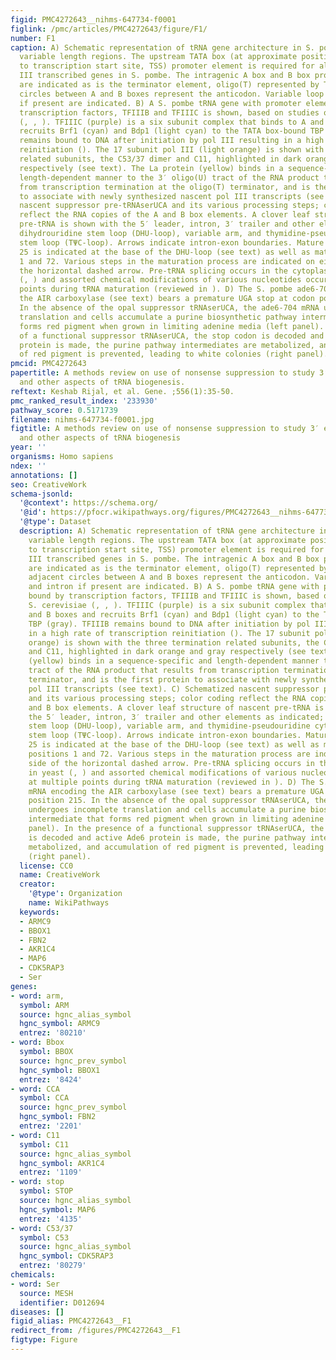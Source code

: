```yaml
---
figid: PMC4272643__nihms-647734-f0001
figlink: /pmc/articles/PMC4272643/figure/F1/
number: F1
caption: A) Schematic representation of tRNA gene architecture in S. pombe including
  variable length regions. The upstream TATA box (at approximate position −30 relative
  to transcription start site, TSS) promoter element is required for all known pol
  III transcribed genes in S. pombe. The intragenic A box and B box promoter elements
  are indicated as is the terminator element, oligo(T) represented by T1. Three adjacent
  circles between A and B boxes represent the anticodon. Variable loop and intron
  if present are indicated. B) A S. pombe tRNA gene with promoter elements bound by
  transcription factors, TFIIIB and TFIIIC is shown, based on studies of S. cerevisiae
  (, , ). TFIIIC (purple) is a six subunit complex that binds to A and B boxes and
  recruits Brf1 (cyan) and Bdp1 (light cyan) to the TATA box-bound TBP (gray). TFIIIB
  remains bound to DNA after initiation by pol III resulting in a high rate of transcription
  reinitiation (). The 17 subunit pol III (light orange) is shown with the three termination
  related subunits, the C53/37 dimer and C11, highlighted in dark orange and gray
  respectively (see text). The La protein (yellow) binds in a sequence-specific and
  length-dependent manner to the 3′ oligo(U) tract of the RNA product that results
  from transcription termination at the oligo(T) terminator, and is the first protein
  to associate with newly synthesized nascent pol III transcripts (see text). C) Schematized
  nascent suppressor pre-tRNAserUCA and its various processing steps; color coding
  reflect the RNA copies of the A and B box elements. A clover leaf structure of nascent
  pre-tRNA is shown with the 5′ leader, intron, 3′ trailer and other elements as indicated;
  dihydrouridine stem loop (DHU-loop), variable arm, and thymidine-pseudouridine cytidine-rich
  stem loop (TΨC-loop). Arrows indicate intron-exon boundaries. Mature tRNA position
  25 is indicated at the base of the DHU-loop (see text) as well as mature tRNA positions
  1 and 72. Various steps in the maturation process are indicated on either side of
  the horizontal dashed arrow. Pre-tRNA splicing occurs in the cytoplasm in yeast
  (, ) and assorted chemical modifications of various nucleotides occur at multiple
  points during tRNA maturation (reviewed in ). D) The S. pombe ade6-704 mRNA encoding
  the AIR carboxylase (see text) bears a premature UGA stop at codon position 215.
  In the absence of the opal suppressor tRNAserUCA, the ade6-704 mRNA undergoes incomplete
  translation and cells accumulate a purine biosynthetic pathway intermediate that
  forms red pigment when grown in limiting adenine media (left panel). In the presence
  of a functional suppressor tRNAserUCA, the stop codon is decoded and active Ade6
  protein is made, the purine pathway intermediates are metabolized, and accumulation
  of red pigment is prevented, leading to white colonies (right panel).
pmcid: PMC4272643
papertitle: A methods review on use of nonsense suppression to study 3′ end formation
  and other aspects of tRNA biogenesis.
reftext: Keshab Rijal, et al. Gene. ;556(1):35-50.
pmc_ranked_result_index: '233930'
pathway_score: 0.5171739
filename: nihms-647734-f0001.jpg
figtitle: A methods review on use of nonsense suppression to study 3′ end formation
  and other aspects of tRNA biogenesis
year: ''
organisms: Homo sapiens
ndex: ''
annotations: []
seo: CreativeWork
schema-jsonld:
  '@context': https://schema.org/
  '@id': https://pfocr.wikipathways.org/figures/PMC4272643__nihms-647734-f0001.html
  '@type': Dataset
  description: A) Schematic representation of tRNA gene architecture in S. pombe including
    variable length regions. The upstream TATA box (at approximate position −30 relative
    to transcription start site, TSS) promoter element is required for all known pol
    III transcribed genes in S. pombe. The intragenic A box and B box promoter elements
    are indicated as is the terminator element, oligo(T) represented by T1. Three
    adjacent circles between A and B boxes represent the anticodon. Variable loop
    and intron if present are indicated. B) A S. pombe tRNA gene with promoter elements
    bound by transcription factors, TFIIIB and TFIIIC is shown, based on studies of
    S. cerevisiae (, , ). TFIIIC (purple) is a six subunit complex that binds to A
    and B boxes and recruits Brf1 (cyan) and Bdp1 (light cyan) to the TATA box-bound
    TBP (gray). TFIIIB remains bound to DNA after initiation by pol III resulting
    in a high rate of transcription reinitiation (). The 17 subunit pol III (light
    orange) is shown with the three termination related subunits, the C53/37 dimer
    and C11, highlighted in dark orange and gray respectively (see text). The La protein
    (yellow) binds in a sequence-specific and length-dependent manner to the 3′ oligo(U)
    tract of the RNA product that results from transcription termination at the oligo(T)
    terminator, and is the first protein to associate with newly synthesized nascent
    pol III transcripts (see text). C) Schematized nascent suppressor pre-tRNAserUCA
    and its various processing steps; color coding reflect the RNA copies of the A
    and B box elements. A clover leaf structure of nascent pre-tRNA is shown with
    the 5′ leader, intron, 3′ trailer and other elements as indicated; dihydrouridine
    stem loop (DHU-loop), variable arm, and thymidine-pseudouridine cytidine-rich
    stem loop (TΨC-loop). Arrows indicate intron-exon boundaries. Mature tRNA position
    25 is indicated at the base of the DHU-loop (see text) as well as mature tRNA
    positions 1 and 72. Various steps in the maturation process are indicated on either
    side of the horizontal dashed arrow. Pre-tRNA splicing occurs in the cytoplasm
    in yeast (, ) and assorted chemical modifications of various nucleotides occur
    at multiple points during tRNA maturation (reviewed in ). D) The S. pombe ade6-704
    mRNA encoding the AIR carboxylase (see text) bears a premature UGA stop at codon
    position 215. In the absence of the opal suppressor tRNAserUCA, the ade6-704 mRNA
    undergoes incomplete translation and cells accumulate a purine biosynthetic pathway
    intermediate that forms red pigment when grown in limiting adenine media (left
    panel). In the presence of a functional suppressor tRNAserUCA, the stop codon
    is decoded and active Ade6 protein is made, the purine pathway intermediates are
    metabolized, and accumulation of red pigment is prevented, leading to white colonies
    (right panel).
  license: CC0
  name: CreativeWork
  creator:
    '@type': Organization
    name: WikiPathways
  keywords:
  - ARMC9
  - BBOX1
  - FBN2
  - AKR1C4
  - MAP6
  - CDK5RAP3
  - Ser
genes:
- word: arm,
  symbol: ARM
  source: hgnc_alias_symbol
  hgnc_symbol: ARMC9
  entrez: '80210'
- word: Bbox
  symbol: BBOX
  source: hgnc_prev_symbol
  hgnc_symbol: BBOX1
  entrez: '8424'
- word: CCA
  symbol: CCA
  source: hgnc_prev_symbol
  hgnc_symbol: FBN2
  entrez: '2201'
- word: C11
  symbol: C11
  source: hgnc_alias_symbol
  hgnc_symbol: AKR1C4
  entrez: '1109'
- word: stop
  symbol: STOP
  source: hgnc_alias_symbol
  hgnc_symbol: MAP6
  entrez: '4135'
- word: C53/37
  symbol: C53
  source: hgnc_alias_symbol
  hgnc_symbol: CDK5RAP3
  entrez: '80279'
chemicals:
- word: Ser
  source: MESH
  identifier: D012694
diseases: []
figid_alias: PMC4272643__F1
redirect_from: /figures/PMC4272643__F1
figtype: Figure
---
```

